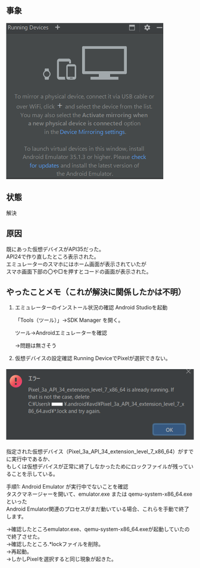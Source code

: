 ## 事象

#### ![エミュレータ非表示.png](/Kotlin/20241010_エミュレータ非表示.png "エミュレータ非表示.png")

## 状態

解決

## 原因

既にあった仮想デバイスがAPI35だった。  
API24で作り直したところ表示された。  
エミュレーターのスマホにはホーム画面が表示されていたが  
スマホ画面下部の〇や□を押すとコードの画面が表示された。

## やったことメモ（これが解決に関係したかは不明）

1. エミュレーターのインストール状況の確認
   Android Studioを起動

   「Tools（ツール）」→SDK Manager を開く。

   ツール→Androidエミュレーターを確認

   →問題は無さそう

2. 仮想デバイスの設定確認
   Running DeviceでPixelが選択できない。

#### ![Pixel選択不可.png](/Kotlin/20241010_Pixel選択不可.png "Pixel選択不可.png")

指定された仮想デバイス（Pixel_3a_API_34_extension_level_7_x86_64）がすでに実行中であるか、  
もしくは仮想デバイスが正常に終了しなかったためにロックファイルが残っていることを示している。

手順1: Android Emulator が実行中でないことを確認  
タスクマネージャーを開いて、emulator.exe または qemu-system-x86_64.exe といった  
Android Emulator関連のプロセスがまだ動いている場合、これらを手動で終了します。

→確認したところemulator.exe、qemu-system-x86_64.exeが起動していたので終了させた。  
→確認したところ.\*lockファイルを削除。  
→再起動。  
→しかしPixelを選択すると同じ現象が起きた。
